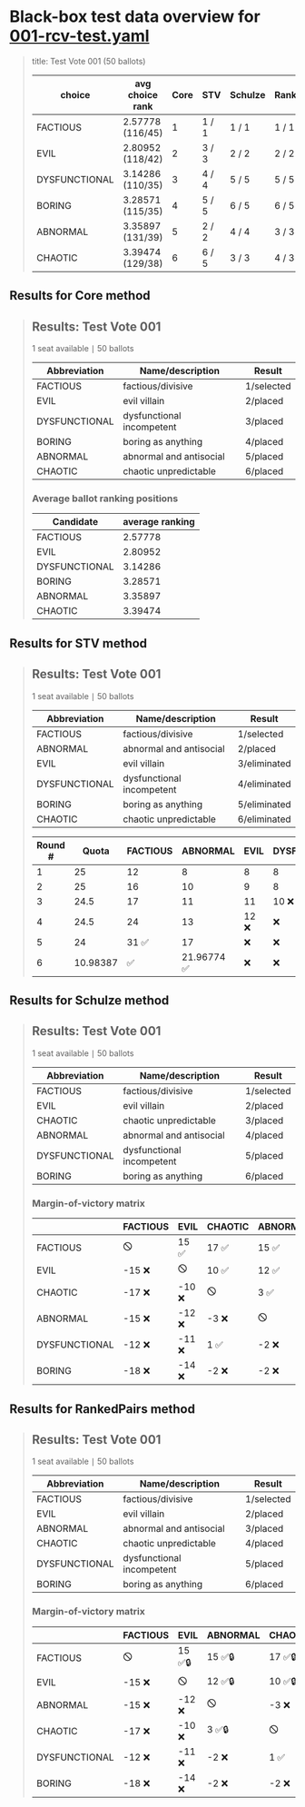 # Black-box test data overview for [001-rcv-test.yaml](001-rcv-test.yaml)

<blockquote>
title: Test Vote 001 (50 ballots)
<table>
<thead>
<tr>
<th>choice</th>
<th>avg choice rank</th>
<th>Core</th>
<th>STV</th>
<th>Schulze</th>
<th>RankedPairs</th>
<th>Copeland</th>
</tr>
</thead>
<tbody>
<tr>
<td>FACTIOUS</td>
<td>2.57778 (116/45)</td>
<td>1</td>
<td>1 / 1</td>
<td>1 / 1</td>
<td>1 / 1</td>
<td>1 (5)</td>
</tr>
<tr>
<td>EVIL</td>
<td>2.80952 (118/42)</td>
<td>2</td>
<td>3 / 3</td>
<td>2 / 2</td>
<td>2 / 2</td>
<td>2 (4)</td>
</tr>
<tr>
<td>DYSFUNCTIONAL</td>
<td>3.14286 (110/35)</td>
<td>3</td>
<td>4 / 4</td>
<td>5 / 5</td>
<td>5 / 5</td>
<td>5 (1)</td>
</tr>
<tr>
<td>BORING</td>
<td>3.28571 (115/35)</td>
<td>4</td>
<td>5 / 5</td>
<td>6 / 5</td>
<td>6 / 5</td>
<td>6 (0)</td>
</tr>
<tr>
<td>ABNORMAL</td>
<td>3.35897 (131/39)</td>
<td>5</td>
<td>2 / 2</td>
<td>4 / 4</td>
<td>3 / 3</td>
<td>3 (2)</td>
</tr>
<tr>
<td>CHAOTIC</td>
<td>3.39474 (129/38)</td>
<td>6</td>
<td>6 / 5</td>
<td>3 / 3</td>
<td>4 / 3</td>
<td>3 (2)</td>
</tr>
</tbody>
</table>


</blockquote>

## Results for Core method
<blockquote>
<div id="prefvote">
<h2>Results: Test Vote 001</h2>
<p>1 seat available &VerticalBar; 50 ballots</p>
<table>
<thead>
<tr>
<th>Abbreviation</th>
<th>Name/description</th>
<th>Result</th>
</tr>
</thead>
<tbody>
<tr>
<td>FACTIOUS</td>
<td>factious/divisive</td>
<td>1/selected</td>
</tr>
<tr>
<td>EVIL</td>
<td>evil villain</td>
<td>2/placed</td>
</tr>
<tr>
<td>DYSFUNCTIONAL</td>
<td>dysfunctional incompetent</td>
<td>3/placed</td>
</tr>
<tr>
<td>BORING</td>
<td>boring as anything</td>
<td>4/placed</td>
</tr>
<tr>
<td>ABNORMAL</td>
<td>abnormal and antisocial</td>
<td>5/placed</td>
</tr>
<tr>
<td>CHAOTIC</td>
<td>chaotic unpredictable</td>
<td>6/placed</td>
</tr>
</tbody>
</table>
<h3>Average ballot ranking positions</h3>
<table>
<thead>
<tr>
<th>Candidate</th>
<th>average ranking</th>
</tr>
</thead>
<tbody>
<tr>
<td>FACTIOUS</td>
<td>2.57778</td>
</tr>
<tr>
<td>EVIL</td>
<td>2.80952</td>
</tr>
<tr>
<td>DYSFUNCTIONAL</td>
<td>3.14286</td>
</tr>
<tr>
<td>BORING</td>
<td>3.28571</td>
</tr>
<tr>
<td>ABNORMAL</td>
<td>3.35897</td>
</tr>
<tr>
<td>CHAOTIC</td>
<td>3.39474</td>
</tr>
</tbody>
</table>
</div>

</blockquote>

## Results for STV method
<blockquote>
<div id="prefvote">
<h2>Results: Test Vote 001</h2>
<p>1 seat available &VerticalBar; 50 ballots</p>
<table>
<thead>
<tr>
<th>Abbreviation</th>
<th>Name/description</th>
<th>Result</th>
</tr>
</thead>
<tbody>
<tr>
<td>FACTIOUS</td>
<td>factious/divisive</td>
<td>1/selected</td>
</tr>
<tr>
<td>ABNORMAL</td>
<td>abnormal and antisocial</td>
<td>2/placed</td>
</tr>
<tr>
<td>EVIL</td>
<td>evil villain</td>
<td>3/eliminated</td>
</tr>
<tr>
<td>DYSFUNCTIONAL</td>
<td>dysfunctional incompetent</td>
<td>4/eliminated</td>
</tr>
<tr>
<td>BORING</td>
<td>boring as anything</td>
<td>5/eliminated</td>
</tr>
<tr>
<td>CHAOTIC</td>
<td>chaotic unpredictable</td>
<td>6/eliminated</td>
</tr>
</tbody>
</table>
<table>
<thead>
<tr>
<th>Round #</th>
<th>Quota</th>
<th>FACTIOUS</th>
<th>ABNORMAL</th>
<th>EVIL</th>
<th>DYSFUNCTIONAL</th>
<th>BORING</th>
<th>CHAOTIC</th>
</tr>
</thead>
<tbody>
<tr>
<td>1</td>
<td>25</td>
<td>12</td>
<td>8</td>
<td>8</td>
<td>8</td>
<td>7</td>
<td>7 ❌</td>
</tr>
<tr>
<td>2</td>
<td>25</td>
<td>16</td>
<td>10</td>
<td>9</td>
<td>8</td>
<td>7 ❌</td>
<td>❌</td>
</tr>
<tr>
<td>3</td>
<td>24.5</td>
<td>17</td>
<td>11</td>
<td>11</td>
<td>10 ❌</td>
<td>❌</td>
<td>❌</td>
</tr>
<tr>
<td>4</td>
<td>24.5</td>
<td>24</td>
<td>13</td>
<td>12 ❌</td>
<td>❌</td>
<td>❌</td>
<td>❌</td>
</tr>
<tr>
<td>5</td>
<td>24</td>
<td>31 ✅</td>
<td>17</td>
<td>❌</td>
<td>❌</td>
<td>❌</td>
<td>❌</td>
</tr>
<tr>
<td>6</td>
<td>10.98387</td>
<td>✅</td>
<td>21.96774 ✅</td>
<td>❌</td>
<td>❌</td>
<td>❌</td>
<td>❌</td>
</tr>
</tbody>
</table>
</div>

</blockquote>

## Results for Schulze method
<blockquote>
<div id="prefvote">
<h2>Results: Test Vote 001</h2>
<p>1 seat available &VerticalBar; 50 ballots</p>
<table>
<thead>
<tr>
<th>Abbreviation</th>
<th>Name/description</th>
<th>Result</th>
</tr>
</thead>
<tbody>
<tr>
<td>FACTIOUS</td>
<td>factious/divisive</td>
<td>1/selected</td>
</tr>
<tr>
<td>EVIL</td>
<td>evil villain</td>
<td>2/placed</td>
</tr>
<tr>
<td>CHAOTIC</td>
<td>chaotic unpredictable</td>
<td>3/placed</td>
</tr>
<tr>
<td>ABNORMAL</td>
<td>abnormal and antisocial</td>
<td>4/placed</td>
</tr>
<tr>
<td>DYSFUNCTIONAL</td>
<td>dysfunctional incompetent</td>
<td>5/placed</td>
</tr>
<tr>
<td>BORING</td>
<td>boring as anything</td>
<td>6/placed</td>
</tr>
</tbody>
</table>
<h3>Margin-of-victory matrix</h3>
<table>
<thead>
<tr>
<th></th>
<th>FACTIOUS</th>
<th>EVIL</th>
<th>CHAOTIC</th>
<th>ABNORMAL</th>
<th>DYSFUNCTIONAL</th>
<th>BORING</th>
</tr>
</thead>
<tbody>
<tr>
<td>FACTIOUS</td>
<td>🛇</td>
<td>15 ✅</td>
<td>17 ✅</td>
<td>15 ✅</td>
<td>12 ✅</td>
<td>18 ✅</td>
</tr>
<tr>
<td>EVIL</td>
<td>-15 ❌</td>
<td>🛇</td>
<td>10 ✅</td>
<td>12 ✅</td>
<td>11 ✅</td>
<td>14 ✅</td>
</tr>
<tr>
<td>CHAOTIC</td>
<td>-17 ❌</td>
<td>-10 ❌</td>
<td>🛇</td>
<td>3 ✅</td>
<td>-1 ❌</td>
<td>2 ✅</td>
</tr>
<tr>
<td>ABNORMAL</td>
<td>-15 ❌</td>
<td>-12 ❌</td>
<td>-3 ❌</td>
<td>🛇</td>
<td>2 ✅</td>
<td>2 ✅</td>
</tr>
<tr>
<td>DYSFUNCTIONAL</td>
<td>-12 ❌</td>
<td>-11 ❌</td>
<td>1 ✅</td>
<td>-2 ❌</td>
<td>🛇</td>
<td>0 🔵</td>
</tr>
<tr>
<td>BORING</td>
<td>-18 ❌</td>
<td>-14 ❌</td>
<td>-2 ❌</td>
<td>-2 ❌</td>
<td>0 🔵</td>
<td>🛇</td>
</tr>
</tbody>
</table>
</div>

</blockquote>

## Results for RankedPairs method
<blockquote>
<div id="prefvote">
<h2>Results: Test Vote 001</h2>
<p>1 seat available &VerticalBar; 50 ballots</p>
<table>
<thead>
<tr>
<th>Abbreviation</th>
<th>Name/description</th>
<th>Result</th>
</tr>
</thead>
<tbody>
<tr>
<td>FACTIOUS</td>
<td>factious/divisive</td>
<td>1/selected</td>
</tr>
<tr>
<td>EVIL</td>
<td>evil villain</td>
<td>2/placed</td>
</tr>
<tr>
<td>ABNORMAL</td>
<td>abnormal and antisocial</td>
<td>3/placed</td>
</tr>
<tr>
<td>CHAOTIC</td>
<td>chaotic unpredictable</td>
<td>4/placed</td>
</tr>
<tr>
<td>DYSFUNCTIONAL</td>
<td>dysfunctional incompetent</td>
<td>5/placed</td>
</tr>
<tr>
<td>BORING</td>
<td>boring as anything</td>
<td>6/placed</td>
</tr>
</tbody>
</table>
<h3>Margin-of-victory matrix</h3>
<table>
<thead>
<tr>
<th></th>
<th>FACTIOUS</th>
<th>EVIL</th>
<th>ABNORMAL</th>
<th>CHAOTIC</th>
<th>DYSFUNCTIONAL</th>
<th>BORING</th>
</tr>
</thead>
<tbody>
<tr>
<td>FACTIOUS</td>
<td>🛇</td>
<td>15 ✅🔒</td>
<td>15 ✅🔒</td>
<td>17 ✅🔒</td>
<td>12 ✅🔒</td>
<td>18 ✅🔒</td>
</tr>
<tr>
<td>EVIL</td>
<td>-15 ❌</td>
<td>🛇</td>
<td>12 ✅🔒</td>
<td>10 ✅🔒</td>
<td>11 ✅🔒</td>
<td>14 ✅🔒</td>
</tr>
<tr>
<td>ABNORMAL</td>
<td>-15 ❌</td>
<td>-12 ❌</td>
<td>🛇</td>
<td>-3 ❌</td>
<td>2 ✅🔒</td>
<td>2 ✅🔒</td>
</tr>
<tr>
<td>CHAOTIC</td>
<td>-17 ❌</td>
<td>-10 ❌</td>
<td>3 ✅🔒</td>
<td>🛇</td>
<td>-1 ❌</td>
<td>2 ✅🔒</td>
</tr>
<tr>
<td>DYSFUNCTIONAL</td>
<td>-12 ❌</td>
<td>-11 ❌</td>
<td>-2 ❌</td>
<td>1 ✅</td>
<td>🛇</td>
<td>0 🔵</td>
</tr>
<tr>
<td>BORING</td>
<td>-18 ❌</td>
<td>-14 ❌</td>
<td>-2 ❌</td>
<td>-2 ❌</td>
<td>0 🔵</td>
<td>🛇</td>
</tr>
</tbody>
</table>
</div>

</blockquote>


